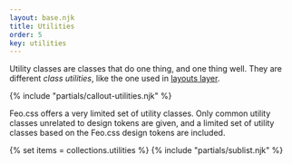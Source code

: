 ```yaml
---
layout: base.njk
title: Utilities
order: 5
key: utilities
---
```


Utility classes are classes that do one thing, and one thing well. They are different _class utilities_, like the one used in
[layouts layer](/layout).

{% include "partials/callout-utilities.njk" %}

Feo.css offers a very limited set of utility classes. Only common utility classes unrelated to design tokens are given, and a limited set of utility classes based on the Feo.css design tokens are included.

{% set items = collections.utilities %}
{% include "partials/sublist.njk" %}
